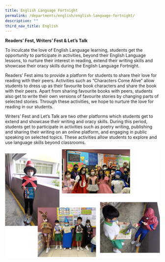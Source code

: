 ```yaml
---
title: English Language Fortnight
permalink: /departments/english/english-language-fortnight/
description: ""
third_nav_title: English
---
```

**Readers’ Fest, Writers’ Fest & Let’s Talk**

  

To inculcate the love of English Language learning, students get the opportunity to participate in activities, beyond their English Language lessons, to nurture their interest in reading, extend their writing skills and showcase their oracy skills during the English Language Fortnight.

  

Readers’ Fest aims to provide a platform for students to share their love for reading with their peers. Activities such as “Characters Come Alive” allow students to dress up as their favourite book characters and share the book with their peers. Apart from sharing favourite books with peers, students also get to write their own versions of favourite stories by changing parts of selected stories. Through these activities, we hope to nurture the love for reading in our students.

  

Writers’ Fest and Let’s Talk are two other platforms which students get to extend and showcase their writing and oracy skills. During this period, students get to participate in activities such as poetry writing, publishing and sharing their writing on an online platform, and engaging in public speaking on selected topics. These activities allow students to explore and use language skills beyond classrooms.

![](/images/English%20Language%20Fortnight.png)